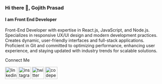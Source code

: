 ### Hi there 👋, Gojith Prasad
#### I am Front End Developer

Front-End Developer with expertise in React.js, JavaScript, and Node.js. Specializes in responsive UX/UI design and modern development practices. Creates dynamic, user-friendly interfaces and full-stack applications. Proficient in Git and committed to optimizing performance, enhancing user experience, and staying updated with industry trends for scalable solutions.


Connect Me

[<img src='https://cdn.jsdelivr.net/npm/simple-icons@3.0.1/icons/linkedin.svg' alt='linkedin' height='40'>](https://www.linkedin.com/in/gojithprasad/)  [<img src='https://cdn.jsdelivr.net/npm/simple-icons@3.0.1/icons/instagram.svg' alt='instagram' height='40'>](https://www.instagram.com/_gp_ji/)  [<img src='https://cdn.jsdelivr.net/npm/simple-icons@3.0.1/icons/twitter.svg' alt='twitter' height='40'>](https://twitter.com/@gojithprasad)  [<img src='https://cdn.jsdelivr.net/npm/simple-icons@3.0.1/icons/codepen.svg' alt='codepen' height='40'>](https://codepen.io/gojithpr@GpABCDasad)  

